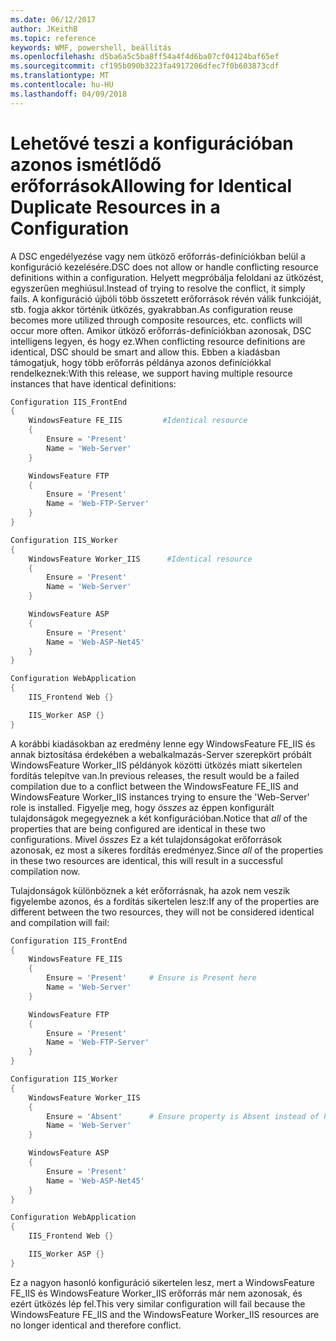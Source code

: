 ```yaml
---
ms.date: 06/12/2017
author: JKeithB
ms.topic: reference
keywords: WMF, powershell, beállítás
ms.openlocfilehash: d5ba6a5c5ba8ff54a4f4d6ba07cf04124baf65ef
ms.sourcegitcommit: cf195b090b3223fa4917206dfec7f0b603873cdf
ms.translationtype: MT
ms.contentlocale: hu-HU
ms.lasthandoff: 04/09/2018
---
```

# <a name="allowing-for-identical-duplicate-resources-in-a-configuration"></a><span data-ttu-id="c8039-102">Lehetővé teszi a konfigurációban azonos ismétlődő erőforrások</span><span class="sxs-lookup"><span data-stu-id="c8039-102">Allowing for Identical Duplicate Resources in a Configuration</span></span>

<span data-ttu-id="c8039-103">A DSC engedélyezése vagy nem ütköző erőforrás-definíciókban belül a konfiguráció kezelésére.</span><span class="sxs-lookup"><span data-stu-id="c8039-103">DSC does not allow or handle conflicting resource definitions within a configuration.</span></span> <span data-ttu-id="c8039-104">Helyett megpróbálja feloldani az ütközést, egyszerűen meghiúsul.</span><span class="sxs-lookup"><span data-stu-id="c8039-104">Instead of trying to resolve the conflict, it simply fails.</span></span> <span data-ttu-id="c8039-105">A konfiguráció újbóli több összetett erőforrások révén válik funkcióját, stb. fogja akkor történik ütközés, gyakrabban.</span><span class="sxs-lookup"><span data-stu-id="c8039-105">As configuration reuse becomes more utilized through composite resources, etc. conflicts will occur more often.</span></span> <span data-ttu-id="c8039-106">Amikor ütköző erőforrás-definíciókban azonosak, DSC intelligens legyen, és hogy ez.</span><span class="sxs-lookup"><span data-stu-id="c8039-106">When conflicting resource definitions are identical, DSC should be smart and allow this.</span></span> <span data-ttu-id="c8039-107">Ebben a kiadásban támogatjuk, hogy több erőforrás példánya azonos definíciókkal rendelkeznek:</span><span class="sxs-lookup"><span data-stu-id="c8039-107">With this release, we support having multiple resource instances that have identical definitions:</span></span>

```powershell
Configuration IIS_FrontEnd
{
    WindowsFeature FE_IIS         #Identical resource
    {
        Ensure = 'Present'
        Name = 'Web-Server'
    }

    WindowsFeature FTP
    {
        Ensure = 'Present'
        Name = 'Web-FTP-Server'
    }
}

Configuration IIS_Worker
{
    WindowsFeature Worker_IIS      #Identical resource
    {
        Ensure = 'Present'
        Name = 'Web-Server'
    }

    WindowsFeature ASP
    {
        Ensure = 'Present'
        Name = 'Web-ASP-Net45'
    }
}

Configuration WebApplication
{
    IIS_Frontend Web {}

    IIS_Worker ASP {}
}
```

<span data-ttu-id="c8039-108">A korábbi kiadásokban az eredmény lenne egy WindowsFeature FE_IIS és annak biztosítása érdekében a webalkalmazás-Server szerepkört próbált WindowsFeature Worker_IIS példányok közötti ütközés miatt sikertelen fordítás telepítve van.</span><span class="sxs-lookup"><span data-stu-id="c8039-108">In previous releases, the result would be a failed compilation due to a conflict between the WindowsFeature FE_IIS and WindowsFeature Worker_IIS instances trying to ensure the 'Web-Server' role is installed.</span></span> <span data-ttu-id="c8039-109">Figyelje meg, hogy *összes* az éppen konfigurált tulajdonságok megegyeznek a két konfigurációban.</span><span class="sxs-lookup"><span data-stu-id="c8039-109">Notice that *all* of the properties that are being configured are identical in these two configurations.</span></span> <span data-ttu-id="c8039-110">Mivel *összes* Ez a két tulajdonságokat erőforrások azonosak, ez most a sikeres fordítás eredményez.</span><span class="sxs-lookup"><span data-stu-id="c8039-110">Since *all* of the properties in these two resources are identical, this will result in a successful compilation now.</span></span>

<span data-ttu-id="c8039-111">Tulajdonságok különböznek a két erőforrásnak, ha azok nem veszik figyelembe azonos, és a fordítás sikertelen lesz:</span><span class="sxs-lookup"><span data-stu-id="c8039-111">If any of the properties are different between the two resources, they will not be considered identical and compilation will fail:</span></span>

```powershell
Configuration IIS_FrontEnd
{
    WindowsFeature FE_IIS
    {
        Ensure = 'Present'     # Ensure is Present here
        Name = 'Web-Server'
    }

    WindowsFeature FTP
    {
        Ensure = 'Present'
        Name = 'Web-FTP-Server'
    }
}

Configuration IIS_Worker
{
    WindowsFeature Worker_IIS
    {
        Ensure = 'Absent'      # Ensure property is Absent instead of Present
        Name = 'Web-Server'
    }

    WindowsFeature ASP
    {
        Ensure = 'Present'
        Name = 'Web-ASP-Net45'
    }
}

Configuration WebApplication
{
    IIS_Frontend Web {}

    IIS_Worker ASP {}
}
```

<span data-ttu-id="c8039-112">Ez a nagyon hasonló konfiguráció sikertelen lesz, mert a WindowsFeature FE_IIS és WindowsFeature Worker_IIS erőforrás már nem azonosak, és ezért ütközés lép fel.</span><span class="sxs-lookup"><span data-stu-id="c8039-112">This very similar configuration will fail because the WindowsFeature FE_IIS and the WindowsFeature Worker_IIS resources are no longer identical and therefore conflict.</span></span>